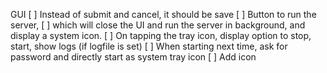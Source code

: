 GUI
[ ] Instead of submit and cancel, it should be save
[ ] Button to run the server, 
[ ] which will close the UI and run the server in background, and display a system icon. 
[ ] On tapping the tray icon, display option to
stop, start, show logs (if logfile is set)
[ ] When starting next time, ask for password and directly start as system tray icon
[ ] Add icon 